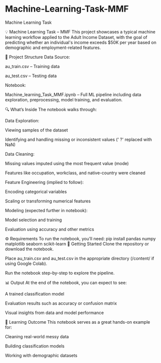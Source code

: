 # Machine-Learning-Task-MMF
Machine Learning Task

💡 Machine Learning Task – MMF
This project showcases a typical machine learning workflow applied to the Adult Income Dataset, with the goal of predicting whether an individual's income exceeds $50K per year based on demographic and employment-related features.

📁 Project Structure
Data Source:

au_train.csv – Training data

au_test.csv – Testing data

Notebook:

Machine_learning_Task_MMF.ipynb – Full ML pipeline including data exploration, preprocessing, model training, and evaluation.

🔍 What’s Inside
The notebook walks through:

Data Exploration:

Viewing samples of the dataset

Identifying and handling missing or inconsistent values (' ?' replaced with NaN)

Data Cleaning:

Missing values imputed using the most frequent value (mode)

Features like occupation, workclass, and native-country were cleaned

Feature Engineering (implied to follow):

Encoding categorical variables

Scaling or transforming numerical features

Modeling (expected further in notebook):

Model selection and training

Evaluation using accuracy and other metrics

⚙️ Requirements
To run the notebook, you’ll need:
         pip install pandas numpy matplotlib seaborn scikit-learn
🚀 Getting Started
Clone the repository or download the notebook.

Place au_train.csv and au_test.csv in the appropriate directory (/content/ if using Google Colab).

Run the notebook step-by-step to explore the pipeline.

📊 Output
At the end of the notebook, you can expect to see:

A trained classification model

Evaluation results such as accuracy or confusion matrix

Visual insights from data and model performance

🧠 Learning Outcome
This notebook serves as a great hands-on example for:

Cleaning real-world messy data

Building classification models

Working with demographic datasets

